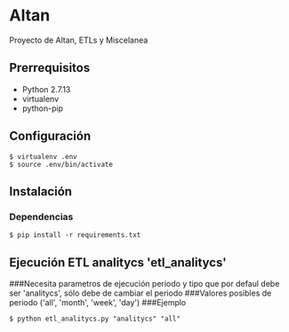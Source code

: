 # Altan

Proyecto de Altan, ETLs y Miscelanea

## Prerrequisitos
- Python 2.7.13
- virtualenv
- python-pip

## Configuración
```
$ virtualenv .env
$ source .env/bin/activate
```

## Instalación
### Dependencias
```
$ pip install -r requirements.txt

```

## Ejecución ETL analitycs 'etl_analitycs'
###Necesita parametros de ejecución periodo y tipo que por defaul debe ser 'analitycs', sólo debe de cambiar el periodo
###Valores posibles de periodo ('all', 'month', 'week', 'day')
###Ejemplo
```
$ python etl_analitycs.py "analitycs" "all"

```

 
